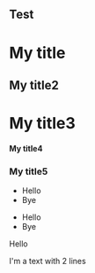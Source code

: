 ## Test

# My title
## My title2
# My title3
#### My title4
### My title5

- Hello
- Bye

* Hello
* Bye

Hello

I'm a text
with 2 lines
